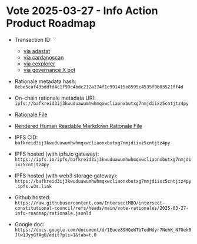 
# Vote 2025-03-27 - Info Action Product Roadmap

- Transaction ID: ``
  - [via adastat](https://adastat.net/transactions/)
  - [via cardanoscan](https://cardanoscan.io/vote/)
  - [via cexplorer](https://cexplorer.io/tx//governance#data)
  - [via governance X bot](https://x.com/GovActions/status/)

- Rationale metadata hash: `8ebe5caf43bddfd4c1f99c4bdc212a174f1c991415e8595c4535f9b03521ff4d`
- On-chain rationale metadata URI: `ipfs://bafkreid3ij3kwuduawumhwhmqxwcliaonxbutxg7nmjdiixz5cntjtz4py`

- [Rationale File](./rationale.jsonld)
- [Rendered Human Readable Markdown Rationale File](./rationale.jsonld.md)

- IPFS CID: `bafkreid3ij3kwuduawumhwhmqxwcliaonxbutxg7nmjdiixz5cntjtz4py`
- IPFS hosted (with ipfs.io gateway): `https://ipfs.io/ipfs/bafkreid3ij3kwuduawumhwhmqxwcliaonxbutxg7nmjdiixz5cntjtz4py`
- IPFS hosted (with web3 storage gateway): `https://bafkreid3ij3kwuduawumhwhmqxwcliaonxbutxg7nmjdiixz5cntjtz4py.ipfs.w3s.link`

- Github hosted: `https://raw.githubusercontent.com/IntersectMBO/intersect-constitutional-council/refs/heads/main/vote-rationales/2025-03-27-info-roadmap/rationale.jsonld`
- Google doc: `https://docs.google.com/document/d/1Euce89HQeWTbTedHdyr7NehK_N7Gek0Jlw1JyyGfAgU/edit?pli=1&tab=t.0`
